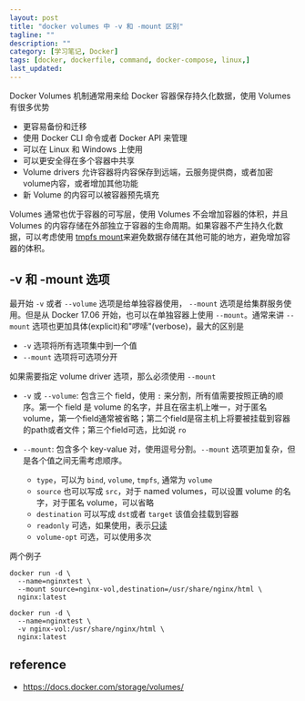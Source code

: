 ```yaml
---
layout: post
title: "docker volumes 中 -v 和 -mount 区别"
tagline: ""
description: ""
category: [学习笔记, Docker]
tags: [docker, dockerfile, command, docker-compose, linux,]
last_updated: 
---
```


Docker Volumes 机制通常用来给 Docker 容器保存持久化数据，使用 Volumes 有很多优势

- 更容易备份和迁移
- 使用 Docker CLI 命令或者 Docker API 来管理
- 可以在 Linux 和 Windows 上使用
- 可以更安全得在多个容器中共享
- Volume drivers 允许容器将内容保存到远端，云服务提供商，或者加密volume内容，或者增加其他功能
- 新 Volume 的内容可以被容器预先填充

Volumes 通常也优于容器的可写层，使用 Volumes 不会增加容器的体积，并且 Volumes 的内容存储在外部独立于容器的生命周期。如果容器不产生持久化数据，可以考虑使用 [tmpfs mount](https://docs.docker.com/storage/tmpfs/)来避免数据存储在其他可能的地方，避免增加容器的体积。

## -v 和 -mount 选项
最开始 `-v` 或者 `--volume` 选项是给单独容器使用， `--mount` 选项是给集群服务使用。但是从 Docker 17.06 开始，也可以在单独容器上使用 `--mount`。通常来讲 `--mount` 选项也更加具体(explicit)和"啰嗦"(verbose)，最大的区别是

- `-v` 选项将所有选项集中到一个值
- `--mount` 选项将可选项分开

如果需要指定 volume driver 选项，那么必须使用 `--mount`

- `-v` 或 `--volume`: 包含三个 field，使用 `:` 来分割，所有值需要按照正确的顺序。第一个 field 是 volume 的名字，并且在宿主机上唯一，对于匿名 volume，第一个field通常被省略；第二个field是宿主机上将要被挂载到容器的path或者文件；第三个field可选，比如说 `ro`
- `--mount`: 包含多个 key-value 对，使用逗号分割。`--mount` 选项更加复杂，但是各个值之间无需考虑顺序。

    - `type`，可以为 `bind`, `volume`, `tmpfs`, 通常为 `volume`
    - `source` 也可以写成 `src`，对于 named volumes，可以设置 volume 的名字，对于匿名 volume，可以省略
    - `destination` 可以写成 `dst`或者 `target` 该值会挂载到容器
    - `readonly` 可选，如果使用，表示[只读](https://docs.docker.com/storage/volumes/#use-a-read-only-volume)
    - `volume-opt` 可选，可以使用多次

两个例子

    docker run -d \
      --name=nginxtest \
      --mount source=nginx-vol,destination=/usr/share/nginx/html \
      nginx:latest

    docker run -d \
      --name=nginxtest \
      -v nginx-vol:/usr/share/nginx/html \
      nginx:latest

## reference

- <https://docs.docker.com/storage/volumes/>

